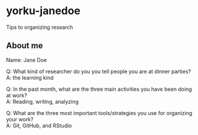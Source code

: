 # yorku-janedoe
Tips to organizing research

## About me
Name: Jane Doe

Q: What kind of researcher do you you tell people you are at dinner parties?<br>
A: the learning kind

Q: In the past month, what are the three main activities you have been doing at work?<br>
A: Reading, writing, analyzing

Q: What are the three most important tools/strategies you use for organizing your work?<br>
A: Git, GitHub, and RStudio
